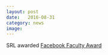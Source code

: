 ```yaml
---
layout: post
date:   2016-08-31
category: news
image: 
---
```


SRL awarded [Facebook Faculty Award](https://research.facebook.com/awards/p3/)